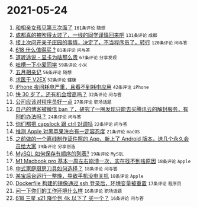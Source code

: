 # 2021-05-24

1. [和相亲女孩见第三次面了](https://www.v2ex.com/t/778770) `161条评论` `随想`
1. [成都真的被吹得太过了，一线的同学谨慎回来吧](https://www.v2ex.com/t/778775) `131条评论` `成都`
1. [接上次问开亲子庄园的事情，决定了，不当程序员了，转行](https://www.v2ex.com/t/778780) `120条评论` `问与答`
1. [618 什么值得买 ?](https://www.v2ex.com/t/778822) `81条评论` `问与答`
1. [道听途说 - 显卡为啥那么贵](https://www.v2ex.com/t/778757) `67条评论` `分享发现`
1. [吐槽一下小爱同学](https://www.v2ex.com/t/778799) `59条评论` `小米`
1. [五月相亲记](https://www.v2ex.com/t/778803) `56条评论` `随想`
1. [求医于 V2EX](https://www.v2ex.com/t/778867) `52条评论` `健康`
1. [iPhone 夜间耗电严重，且看不到耗电应用](https://www.v2ex.com/t/778753) `42条评论` `iPhone`
1. [快 30 岁了，还有机会增高吗？](https://www.v2ex.com/t/778890) `32条评论` `问与答`
1. [公司应该对程序员好一点](https://www.v2ex.com/t/778910) `27条评论` `职场话题`
1. [自己的博客被微信 ban 了，研究了一圈发现只能去买腾讯云的解封服务，有别的办法吗？](https://www.v2ex.com/t/778833) `24条评论` `问与答`
1. [你们都把 capslock 跟 ctrl 对调吗](https://www.v2ex.com/t/778883) `22条评论` `问与答`
1. [推测 Apple 对黑苹果洗白有一定容忍度](https://www.v2ex.com/t/778760) `21条评论` `macOS`
1. [之前做的一个离线制作证件照的 App，新上了 Android 版本，送几个永久会员给大家](https://www.v2ex.com/t/778942) `19条评论` `分享创造`
1. [MySQL 如何保存有顺序的列表?](https://www.v2ex.com/t/778830) `19条评论` `MySQL`
1. [M1 Macbook pro 基本一周左右崩溃一次，实在找不到啥原因](https://www.v2ex.com/t/778782) `18条评论` `Apple`
1. [中式家庭厨房刀具如何选择？](https://www.v2ex.com/t/778768) `18条评论` `问与答`
1. [某宝后台运行一整晚，导致手机没电关机](https://www.v2ex.com/t/778756) `18条评论` `Apple`
1. [Dockerfile 构建的镜像通过 ssh 登录后，环境变量被重置](https://www.v2ex.com/t/778905) `17条评论` `程序员`
1. [问一下你们的工作环境什么样](https://www.v2ex.com/t/778806) `16条评论` `职场话题`
1. [618 三星 s21 降价到 4k 以下了 买一个？](https://www.v2ex.com/t/778769) `16条评论` `问与答`
